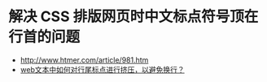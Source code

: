 # 解决 CSS 排版网页时中文标点符号顶在行首的问题
- http://www.htmer.com/article/981.htm
- [web文本中如何对行尾标点进行挤压，以避免换行？](https://www.zhihu.com/question/23944700)
